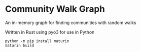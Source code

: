 # Community Walk Graph

An in-memory graph for finding communities with random walks

Written in Rust using pyo3 for use in Python

```
python -m pip install maturin
maturin build
```